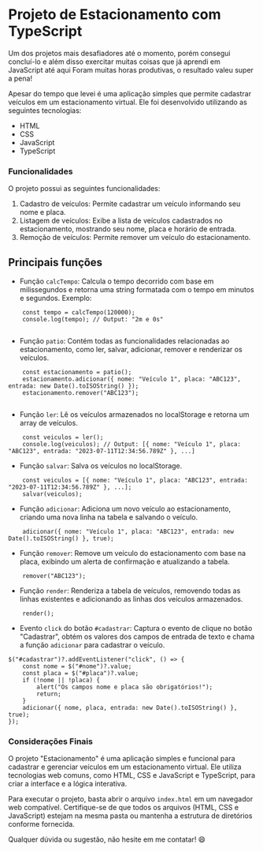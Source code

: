 # Projeto de Estacionamento com TypeScript

Um dos projetos mais desafiadores até o momento, porém consegui concluí-lo e além disso exercitar muitas coisas que já aprendi em JavaScript até aqui
Foram muitas horas produtivas, o resultado valeu super a pena!

Apesar do tempo que levei é uma aplicação simples que permite cadastrar veículos em um estacionamento virtual. Ele foi desenvolvido utilizando as seguintes tecnologias:

- HTML
- CSS
- JavaScript
- TypeScript


### Funcionalidades

O projeto possui as seguintes funcionalidades:

1. Cadastro de veículos: Permite cadastrar um veículo informando seu nome e placa.
2. Listagem de veículos: Exibe a lista de veículos cadastrados no estacionamento, mostrando seu nome, placa e horário de entrada.
3. Remoção de veículos: Permite remover um veículo do estacionamento.

## Principais funções 

- Função `calcTempo`: Calcula o tempo decorrido com base em milissegundos e retorna uma string formatada com o tempo em minutos e segundos.
Exemplo:

```
    const tempo = calcTempo(120000);
    console.log(tempo); // Output: "2m e 0s"


```

- Função `patio`: Contém todas as funcionalidades relacionadas ao estacionamento, como ler, salvar, adicionar, remover e renderizar os veículos.

```
    const estacionamento = patio();
    estacionamento.adicionar({ nome: "Veículo 1", placa: "ABC123", entrada: new Date().toISOString() });
    estacionamento.remover("ABC123");


```
- Função `ler`: Lê os veículos armazenados no localStorage e retorna um array de veículos.

```
    const veiculos = ler();
    console.log(veiculos); // Output: [{ nome: "Veículo 1", placa: "ABC123", entrada: "2023-07-11T12:34:56.789Z" }, ...]

```
- Função `salvar`: Salva os veículos no localStorage.

``` 
    const veiculos = [{ nome: "Veículo 1", placa: "ABC123", entrada: "2023-07-11T12:34:56.789Z" }, ...];
    salvar(veiculos);

```
- Função `adicionar`: Adiciona um novo veículo ao estacionamento, criando uma nova linha na tabela e salvando o veículo.

```
    adicionar({ nome: "Veículo 1", placa: "ABC123", entrada: new Date().toISOString() }, true);

```
- Função `remover`: Remove um veículo do estacionamento com base na placa, exibindo um alerta de confirmação e atualizando a tabela.
```
    remover("ABC123");

```
- Função `render`: Renderiza a tabela de veículos, removendo todas as linhas existentes e adicionando as linhas dos veículos armazenados.
```
    render();

```
- Evento `click` do botão `#cadastrar`: Captura o evento de clique no botão "Cadastrar", obtém os valores dos campos de entrada de texto e chama a função `adicionar` para cadastrar o veículo.

```
$("#cadastrar")?.addEventListener("click", () => {
    const nome = $("#nome")?.value;
    const placa = $("#placa")?.value;
    if (!nome || !placa) {
        alert("Os campos nome e placa são obrigatórios!");
        return;
    }
    adicionar({ nome, placa, entrada: new Date().toISOString() }, true);
});

```

### Considerações Finais

O projeto "Estacionamento" é uma aplicação simples e funcional para cadastrar e gerenciar veículos em um estacionamento virtual. Ele utiliza tecnologias web comuns, como HTML, CSS e JavaScript e TypeScript, para criar a interface e a lógica interativa.

Para executar o projeto, basta abrir o arquivo `index.html` em um navegador web compatível. Certifique-se de que todos os arquivos (HTML, CSS e JavaScript) estejam na mesma pasta ou mantenha a estrutura de diretórios conforme fornecida.

Qualquer dúvida ou sugestão, não hesite em me contatar! :smile:
